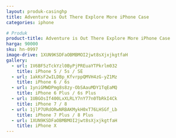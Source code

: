 ```yaml
---
layout: produk-casinghp
title: Adventure is Out There Explore More iPhone Case
categories: iphone

# Produk
product-title: Adventure is Out There Explore More iPhone Case
harga: 90000
sku: hn-0997
image-drive: 1XUN9KSDFaOBMBMOI2jwt8sXjxjkgtfaH
gallery:
  - url: 1V6BF5zTckYzl0ByPjPREuaYTPkrlm032
    title: iPhone 5 / 5s / SE
  - url: 1akKsF2wILDBp_KfvrppQMVH4zG-yZ1Mz
    title: iPhone 6 / 6s
  - url: 1yniGMWDPmg8s8zy-ObSAauMDY1TqEaMQ
    title: iPhone 6 Plus / 6s Plus
  - url: 1UBGOsIf400LxXLRLY7nY77n0TbRkI4Ck
    title: iPhone 7 / 8
  - url: 1jlP7URdORwNRBAKMykH0xT76LHSGf_Lb
    title: iPhone 7 Plus / 8 Plus
  - url: 1XUN9KSDFaOBMBMOI2jwt8sXjxjkgtfaH
    title: iPhone X
---
```

